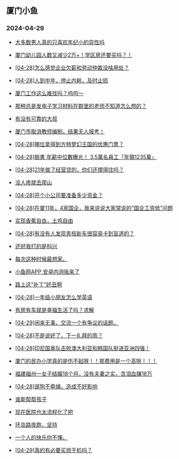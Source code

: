 ## 厦门小鱼 
### 2024-04-29

+ [大多数男人真的只喜欢年纪小的异性吗](http://bbs.xmfish.com/read-htm-tid-18182914.html)

+ [厦门幼儿园人数又减少2万+！学区房还要买吗？！](http://bbs.xmfish.com/read-htm-tid-18183071.html)

+ [[04-28]怎么感觉企业欠薪和劳动仲裁没啥用处？](http://bbs.xmfish.com/read-htm-tid-18182938.html)

+ [[04-28]人到中年，停止内耗，及时止损](http://bbs.xmfish.com/read-htm-tid-18182919.html)

+ [厦门工作这么难找吗？呜呜～](http://bbs.xmfish.com/read-htm-tid-18183133.html)

+ [那种总是发电子学习材料在群里的老师不知道怎么想的？](http://bbs.xmfish.com/read-htm-tid-18182964.html)

+ [有没有可靠的大叔](http://bbs.xmfish.com/read-htm-tid-18182997.html)

+ [厦门市取消教师编制，结果无人报考！](http://bbs.xmfish.com/read-htm-tid-18183119.html)

+ [[04-28]哪位拿得到方特梦幻王国的优惠门票？](http://bbs.xmfish.com/read-htm-tid-18182963.html)

+ [[04-28]臉書 年薪中位數曝光！ 3.5萬名員工「年領1235萬」](http://bbs.xmfish.com/read-htm-tid-18182949.html)

+ [[04-28]21年做了经营贷的，你们还撑得住吗？](http://bbs.xmfish.com/read-htm-tid-18183153.html)

+ [没人疼就去爬山](http://bbs.xmfish.com/read-htm-tid-18183220.html)

+ [[04-28]开个小公司要准备多少资金？](http://bbs.xmfish.com/read-htm-tid-18183230.html)

+ [[04-28]在厦11年，4家国企，我来说说大家常说的“国企工资低”问题](http://bbs.xmfish.com/read-htm-tid-18183166.html)

+ [实现香蕉自由，土鸡自由](http://bbs.xmfish.com/read-htm-tid-18183043.html)

+ [[04-28]有没有人发现青桔新车很容易卡到盲道的？](http://bbs.xmfish.com/read-htm-tid-18183060.html)

+ [还好我打的是科兴](http://bbs.xmfish.com/read-htm-tid-18183309.html)

+ [每次这种时候最想家。](http://bbs.xmfish.com/read-htm-tid-18183224.html)

+ [小鱼网APP 安卓内测版来了](http://bbs.xmfish.com/read-htm-tid-18183185.html)

+ [路上这“补丁”好丑啊](http://bbs.xmfish.com/read-htm-tid-18183211.html)

+ [[04-28]一年级小朋友怎么学英语](http://bbs.xmfish.com/read-htm-tid-18183164.html)

+ [有房有车就是幸福生活了吗？求解](http://bbs.xmfish.com/read-htm-tid-18183249.html)

+ [[04-29]闲来无事，交流一个有争议的话题。](http://bbs.xmfish.com/read-htm-tid-18183364.html)

+ [[04-28]不是说好了，下一礼拜的雨？](http://bbs.xmfish.com/read-htm-tid-18183293.html)

+ [[04-28]印尼国奥队击败澳大利亚和韩国队挺进亚洲四强！](http://bbs.xmfish.com/read-htm-tid-18183269.html)

+ [厦门的民办小学真的是伤不起呀！！那费用是一个高呀！！！](http://bbs.xmfish.com/read-htm-tid-18183376.html)

+ [福建福州一女子结婚18个月，没有夫妻之实，含泪血赚18万](http://bbs.xmfish.com/read-htm-tid-18183512.html)

+ [[04-28]遛狗不牵绳，造成不好影响](http://bbs.xmfish.com/read-htm-tid-18183290.html)

+ [谁能帮帮孩子](http://bbs.xmfish.com/read-htm-tid-18183396.html)

+ [现在医院也太流程化了吧](http://bbs.xmfish.com/read-htm-tid-18183275.html)

+ [环岛路夜跑，坚持](http://bbs.xmfish.com/read-htm-tid-18183323.html)

+ [一个人的快乐你不懂。](http://bbs.xmfish.com/read-htm-tid-18183320.html)

+ [[04-29]真的有必要买烘干机吗？](http://bbs.xmfish.com/read-htm-tid-18183530.html)

